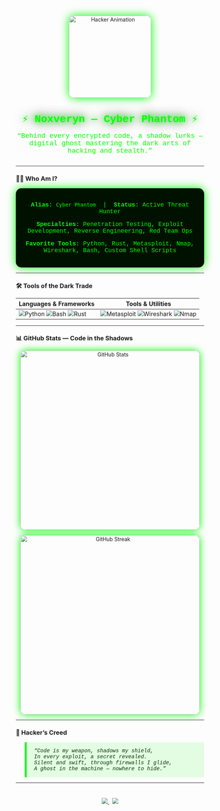 <!-- START PROFILE README -->

<p align="center">
  <img src="https://media.giphy.com/media/LHZyixOnHwDDy/giphy.gif" alt="Hacker Animation" width="220" style="border-radius: 15px; box-shadow: 0 0 25px #00ff00;" />
</p>

<h1 align="center" style="font-family: 'Courier New', Courier, monospace; color:#00ff00; text-shadow: 0 0 15px #00ff00, 0 0 30px #003300;">
  ⚡ Noxveryn — Cyber Phantom ⚡
</h1>

<p align="center" style="font-size:18px; color:#0f0; max-width: 650px; margin: 10px auto 30px auto; font-family: 'Courier New', monospace;">
  “Behind every encrypted code, a shadow lurks —<br>
  digital ghost mastering the dark arts of hacking and stealth.”
</p>

---

### 🕵️‍♂️ Who Am I?

<div align="center" style="background:#011100; padding:20px; border-radius: 15px; max-width: 600px; margin: 0 auto; box-shadow: 0 0 25px #00ff00;">
  <p style="font-family: 'Courier New', monospace; color:#00ff00; font-size:16px; margin-bottom:10px;">
    <strong>Alias:</strong> <code>Cyber Phantom</code> &nbsp;|&nbsp; <strong>Status:</strong> Active Threat Hunter
  </p>
  <p style="font-family: 'Courier New', monospace; color:#00ff00; font-size:16px; margin-bottom:10px;">
    <strong>Specialties:</strong> Penetration Testing, Exploit Development, Reverse Engineering, Red Team Ops
  </p>
  <p style="font-family: 'Courier New', monospace; color:#00ff00; font-size:16px;">
    <strong>Favorite Tools:</strong> Python, Rust, Metasploit, Nmap, Wireshark, Bash, Custom Shell Scripts
  </p>
</div>

---

### 🛠️ Tools of the Dark Trade

| Languages & Frameworks                                     | Tools & Utilities                                     |
|-----------------------------------------------------------|------------------------------------------------------|
| ![Python](https://img.shields.io/badge/-Python-3670A0?logo=python&logoColor=white&style=for-the-badge) ![Bash](https://img.shields.io/badge/-Bash-4EAA25?logo=gnu-bash&logoColor=white&style=for-the-badge) ![Rust](https://img.shields.io/badge/-Rust-000000?logo=rust&logoColor=white&style=for-the-badge) | ![Metasploit](https://img.shields.io/badge/-Metasploit-9F000F?logo=metasploit&logoColor=white&style=for-the-badge) ![Wireshark](https://img.shields.io/badge/-Wireshark-0083B3?logo=wireshark&logoColor=white&style=for-the-badge) ![Nmap](https://img.shields.io/badge/-Nmap-CC0000?logo=nmap&logoColor=white&style=for-the-badge) |

---

### 📊 GitHub Stats — Code in the Shadows

<p align="center">
  <img src="https://github-readme-stats.vercel.app/api?username=Noxveryn&show_icons=true&theme=radical&count_private=true&hide_border=true" alt="GitHub Stats" width="480" style="border-radius: 15px; box-shadow: 0 0 20px #00ff00;" />
</p>

<p align="center" style="margin-top:10px;">
  <img src="https://github-readme-streak-stats.herokuapp.com/?user=Noxveryn&theme=radical&hide_border=true" alt="GitHub Streak" width="480" style="border-radius: 15px; box-shadow: 0 0 20px #00ff00;" />
</p>

---

### 📜 Hacker’s Creed

<blockquote style="border-left: 5px solid #00ff00; background: rgba(0, 255, 0, 0.1); padding: 15px 20px; font-style: italic; color:#003300; font-family: 'Courier New', monospace;">
“Code is my weapon, shadows my shield,<br>
In every exploit, a secret revealed.<br>
Silent and swift, through firewalls I glide,<br>
A ghost in the machine — nowhere to hide.”
</blockquote>

---

<p align="center" style="margin-top: 40px;">
  <a href="https://github.com/Noxveryn" target="_blank" rel="noopener">
    <img src="https://img.shields.io/badge/GitHub-Noxveryn-000000?style=for-the-badge&logo=github&logoColor=white" />
  </a>
  &nbsp;
  <a href="https://www.linkedin.com/in/noxveryn" target="_blank" rel="noopener">
    <img src="https://img.shields.io/badge/LinkedIn-Noxveryn-0A66C2?style=for-the-badge&logo=linkedin&logoColor=white" />
  </a>
</p>

<!-- END PROFILE README -->
